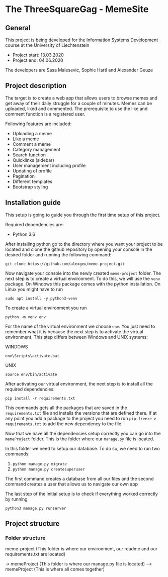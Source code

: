 # The ThreeSquareGag - MemeSite

## General

This project is being developed for the Information Systems Development course at the University of Liechtenstein

* Project start: 13.03.2020
* Project end: 04.06.2020 

The developers are Sasa Malesevic, Sophie Hartl and Alexander Geuze

## Project description
The target is to create a web app that allows users to browse memes and get away of their daily struggle for a couple of minutes.
Memes can be uploaded, liked and commented. The prerequisite to use the like and comment function is a registered user.

Following features are included:
* Uploading a meme
* Like a meme
* Comment a meme
* Category management
* Search function
* Quicklinks (sidebar)
* User management including profile
* Updating of profile
* Pagination
* Different templates
* Bootstrap styling

## Installation guide

This setup is going to guide you through the first time setup of this project.

Required dependencies are:

- Python 3.6

After installing python go to the directory where you want your project to be located and clone the github repository by opening your console in the desired folder and running the following command:

```
git clone https://github.com/alexgeu/meme-project.git
```

Now navigate your console into the newly created `meme-project` folder. The next step is to create a virtual environment. To do this, we will use the `venv` package. On Windows this package comes with the python installation. On Linux you might have to run

```
sudo apt install -y python3-venv
```

To create a virtual environment you run 

```python -m venv env```

For the name of the virtual environment we choose `env`. You just need to remember what it is because the next step is to activate the virtual environment. This step differs between Windows and UNIX systems:

WINDOWS
```
env\Scripts\activate.bat
```

UNIX
```
source env/bin/activate
```

After activating our virtual environment, the next step is to install all the required dependencies:

```
pip install -r requirements.txt
```

This commands gets all the packages that are saved in the `requirements.txt` file and installs the versions that are defined there. If at any point you add a package to the project you need to run `pip freeze > requirements.txt` to add the new dependency to the file.

Now that we have all the dependencies setup correctly you can go into the `memeProject` folder. This is the folder where our `manage.py` file is located.

In this folder we need to setup our database. To do so, we need to run two commands:

1) `python manage.py migrate`
2) `python manage.py createsuperuser`

The first command creates a database from all our files and the second command creates a user that allows us to navigate our own app

The last step of the initial setup is to check if everything worked correctly by running

```
python3 manage.py runserver
```

## Project structure

### Folder structure

meme-project (This folder is where our environment, our readme and our requirements.txt are located)

-> memeProject (This folder is where our manage.py file is located)
--> memeProject (This is where all comes together)
